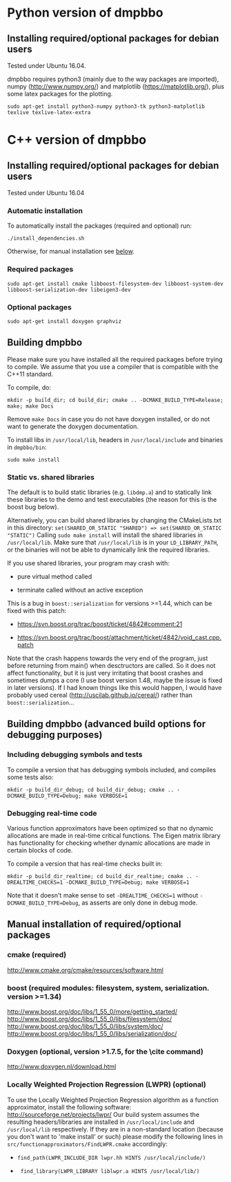 # Python version of dmpbbo

## Installing required/optional packages for debian users 

Tested under Ubuntu 16.04.

dmpbbo requires python3 (mainly due to the way packages are imported), numpy (http://www.numpy.org/) and matplotlib (https://matplotlib.org/), plus some latex packages for the plotting.

`sudo apt-get install python3-numpy python3-tk python3-matplotlib texlive texlive-latex-extra`

# C++ version of dmpbbo

## Installing required/optional packages for debian users 

Tested under Ubuntu 16.04

### Automatic installation

To automatically install the packages (required and optional) run:

`./install_dependencies.sh`

Otherwise, for manual installation see [below](#manual_installation).

### Required packages

`sudo apt-get install cmake libboost-filesystem-dev libboost-system-dev libboost-serialization-dev libeigen3-dev `

### Optional packages

`sudo apt-get install doxygen graphviz`

## Building dmpbbo 

Please make sure you have installed all the required packages before trying to compile. 
We assume that you use a compiler that is compatible with the C++11 standard.

To compile, do:

`mkdir -p build_dir; cd build_dir; cmake .. -DCMAKE_BUILD_TYPE=Release; make; make Docs`

Remove `make Docs` in case you do not have doxygen installed, or do not want to generate the doxygen documentation.

To install libs in `/usr/local/lib`, headers in `/usr/local/include` and binaries in `dmpbbo/bin`:

`sudo make install`

### Static vs. shared libraries

The default is to build static libraries (e.g. `libdmp.a`) and to statically link these libraries to the demo and test executables (the reason for this is the boost bug below).

Alternatively, you can build shared libraries by changing the CMakeLists.txt in this directory:
 `set(SHARED_OR_STATIC "SHARED") => set(SHARED_OR_STATIC "STATIC")`
Calling `sudo make install` will install the shared libraries  in `/usr/local/lib`. Make sure that `/usr/local/lib` is in your `LD_LIBRARY_PATH`, or  the binaries will not be able to dynamically link the required libraries.

If you use shared libraries, your program may crash with:

  +  pure virtual method called
  
  + terminate called without an active exception
  
This is a bug in `boost::serialization` for versions >=1.44, which can be fixed with this patch:

+ https://svn.boost.org/trac/boost/ticket/4842#comment:21

+ https://svn.boost.org/trac/boost/attachment/ticket/4842/void_cast.cpp.patch

Note that the crash happens towards the very end of the program, just before returning from main() when desctructors are called. So it does not affect functionality, but it is just very irritating that boost crashes and sometimes dumps a core (I use boost version 1.48, maybe the issue is fixed in later versions). If I had known things like this would happen, I would have probably used cereal (http://uscilab.github.io/cereal/) rather than `boost::serialization`... 

## Building dmpbbo (advanced build options for debugging purposes)

### Including debugging symbols and tests

To compile a version that has debugging symbols included, and compiles some tests also:

`mkdir -p build_dir_debug; cd build_dir_debug; cmake .. -DCMAKE_BUILD_TYPE=Debug; make VERBOSE=1`

### Debugging real-time code

Various function approximators have been optimized so that no dynamic allocations are made in real-time critical functions. The Eigen matrix library has functionality for checking whether dynamic allocations are made in certain blocks of code. 

To compile a version that has real-time checks built in:

`mkdir -p build_dir_realtime; cd build_dir_realtime; cmake .. -DREALTIME_CHECKS=1 -DCMAKE_BUILD_TYPE=Debug; make VERBOSE=1`

Note that it doesn't make sense to set `-DREALTIME_CHECKS=1` without `-DCMAKE_BUILD_TYPE=Debug`, as asserts are only done in debug mode. 
  
<a name="manual_installation"></a>
## Manual installation of required/optional packages

### cmake (required)
 http://www.cmake.org/cmake/resources/software.html	
  
### boost (required modules: filesystem, system, serialization. version >=1.34) 
  http://www.boost.org/doc/libs/1_55_0/more/getting_started/
  http://www.boost.org/doc/libs/1_55_0/libs/filesystem/doc/
  http://www.boost.org/doc/libs/1_55_0/libs/system/doc/
  http://www.boost.org/doc/libs/1_55_0/libs/serialization/doc/ 
  	
###  Doxygen (optional, version >1.7.5, for the \cite command)
  http://www.doxygen.nl/download.html

### Locally Weighted Projection Regression (LWPR) (optional)
  
To use the Locally Weighted Projection Regression algorithm as a  function approximator, install the following software: http://sourceforge.net/projects/lwpr/
Our build system assumes the resulting headers/libraries are installed in `/usr/local/include` and `/usr/local/lib` respectively. If they are in a  non-standard location (because you don't want to 'make install' or such)  please modify the following lines in `src/functionapproximators/FindLWPR.cmake` accordingly: 

+ `find_path(LWPR_INCLUDE_DIR lwpr.hh HINTS /usr/local/include/)`

+ ` find_library(LWPR_LIBRARY liblwpr.a HINTS /usr/local/lib/)`


